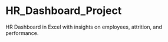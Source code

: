 # HR_Dashboard_Project
HR Dashboard in Excel with insights on employees, attrition, and performance.
